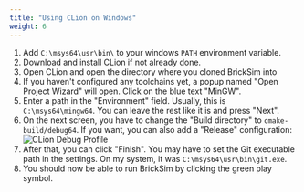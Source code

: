 ```yaml
---
title: "Using CLion on Windows"
weight: 6
---
```


1. Add `C:\msys64\usr\bin\` to your windows `PATH` environment variable.
2. Download and install CLion if not already done.
3. Open CLion and open the directory where you cloned BrickSim into
4. If you haven't configured any toolchains yet, a popup named "Open Project Wizard" will open. Click on the blue text "MinGW".
5. Enter a path in the "Environment" field. Usually, this is `C:\msys64\mingw64`. You can leave the rest like it is and press "Next".
6. On the next screen, you have to change the "Build directory" to `cmake-build/debug64`. If you want, you can also add a "Release" configuration:
   ![CLion Debug Profile](../../../../../img/CLionDebugProfile.png)
7. After that, you can click "Finish". You may have to set the Git executable path in the settings. On my system, it was `C:\msys64\usr\bin\git.exe`.
8. You should now be able to run BrickSim by clicking the green play symbol.